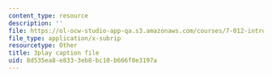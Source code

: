```yaml
---
content_type: resource
description: ''
file: https://ol-ocw-studio-app-qa.s3.amazonaws.com/courses/7-012-introduction-to-biology-fall-2004/8d535ea8e8333eb8bc10b666f8e3197a_pTh8f0mWu1k.srt
file_type: application/x-subrip
resourcetype: Other
title: 3play caption file
uid: 8d535ea8-e833-3eb8-bc10-b666f8e3197a
---
```

